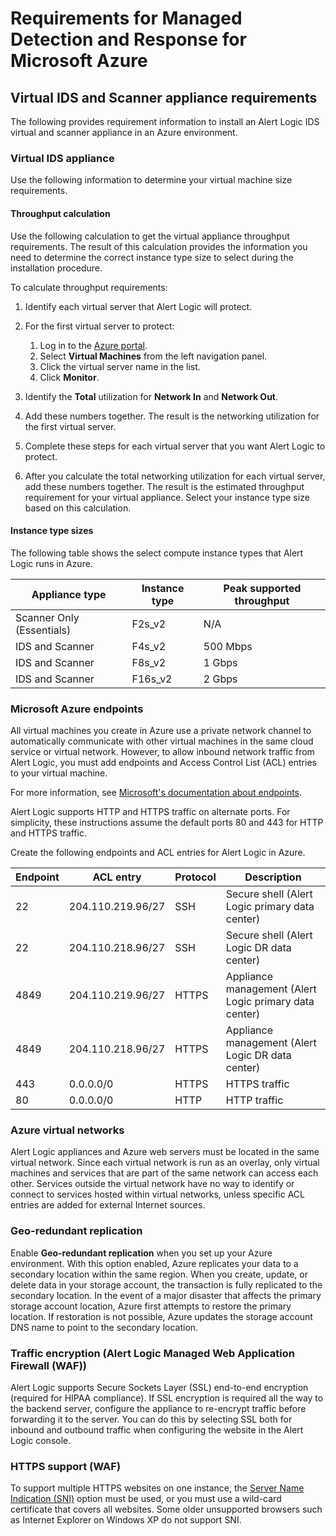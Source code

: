 # Requirements for Managed Detection and Response for Microsoft Azure

## Virtual IDS and Scanner appliance requirements

The following  provides requirement information to install an Alert Logic IDS virtual and scanner appliance in an Azure environment.

### Virtual IDS appliance 

Use the following information to determine your virtual machine size requirements.

#### Throughput calculation

Use the following calculation to get the  virtual appliance throughput requirements. The result of this calculation provides the information you need to determine the correct instance type size to select during the installation procedure.

To calculate throughput requirements:

1. Identify each virtual server that Alert Logic will protect.
2. For the first virtual server to protect:
   1. Log in to the [ Azure portal](https://portal.azure.com/).
   2. Select **Virtual Machines** from the left navigation panel.
   3. Click the virtual server name in the list.
   4. Click **Monitor**.

1. Identify the **Total** utilization for **Network In** and **Network Out**.
2. Add these numbers together. The result is the networking utilization for the first virtual server.
3. Complete these steps for each virtual server that you want Alert Logic to protect.
4. After you calculate the total networking utilization for each virtual server, add these numbers together. The result is the estimated throughput requirement for your virtual appliance. Select your instance type size based on this calculation.

#### Instance type sizes

The following table shows the select compute instance types that Alert Logic runs  in Azure.

| Appliance type | Instance type | Peak supported throughput |
|---|---|---|
| Scanner Only (Essentials) | F2s_v2 | N/A |
| IDS and Scanner | F4s_v2 | 500 Mbps |
| IDS and Scanner | F8s_v2 | 1 Gbps |
| IDS and Scanner | F16s_v2 | 2 Gbps |

### Microsoft Azure endpoints

All virtual machines you create in Azure use a private network channel to automatically communicate with other virtual machines in the same cloud service or virtual network. However, to allow inbound network traffic from Alert Logic, you must add endpoints and Access Control List (ACL) entries to your virtual machine.

For more information, see [Microsoft's documentation about endpoints](http://azure.microsoft.com/en-us/documentation/articles/virtual-machines-set-up-endpoints/).

Alert Logic supports HTTP and HTTPS traffic on alternate ports. For simplicity, these instructions assume the default ports 80 and 443 for HTTP and HTTPS traffic.

Create the following endpoints and ACL entries for Alert Logic in Azure.

| Endpoint | ACL entry | Protocol  | Description |
|---|---|---|---|
| 22 | 204.110.219.96/27 | SSH | Secure shell (Alert Logic primary data center) |
| 22 | 204.110.218.96/27 | SSH | Secure shell (Alert Logic DR data center) |
| 4849 | 204.110.219.96/27 | HTTPS | Appliance management (Alert Logic primary data center) |
| 4849 | 204.110.218.96/27 | HTTPS | Appliance management (Alert Logic DR data center) |
| 443 | 0.0.0.0/0 | HTTPS | HTTPS traffic |
| 80 | 0.0.0.0/0 | HTTP | HTTP traffic |

###  Azure  virtual networks

Alert Logic appliances and Azure web servers must be located in the same virtual network. Since each virtual network is run as an overlay, only virtual machines and services that are part of the same network can access each other. Services outside the virtual network have no way to identify or connect to services hosted within virtual networks, unless specific ACL entries are added for external Internet sources.

### Geo-redundant replication

Enable **Geo-redundant replication** when you set up your Azure environment. With this option enabled, Azure replicates your data to a secondary location within the same region. When you create, update, or delete data in your storage account, the transaction is fully replicated to the secondary location. In the event of a major disaster that affects the primary storage account location, Azure first attempts to restore the primary location. If restoration is not possible, Azure updates the storage account DNS name to point to the secondary location.

### Traffic encryption (Alert Logic Managed Web Application Firewall (WAF))

Alert Logic supports Secure Sockets Layer (SSL) end-to-end encryption (required for HIPAA compliance). If SSL encryption is required all the way to the backend server, configure the appliance to re-encrypt traffic before forwarding it to the server.  You can do this by selecting SSL both for inbound and outbound traffic when configuring the website in the Alert Logic console.

### HTTPS support (WAF)

To support multiple HTTPS websites on one instance, the [Server Name Indication (SNI)](http://en.wikipedia.org/wiki/Server_Name_Indication) option must be used, or you must use a wild-card certificate that covers all websites. Some older unsupported browsers such as Internet Explorer on Windows XP do not support SNI.
